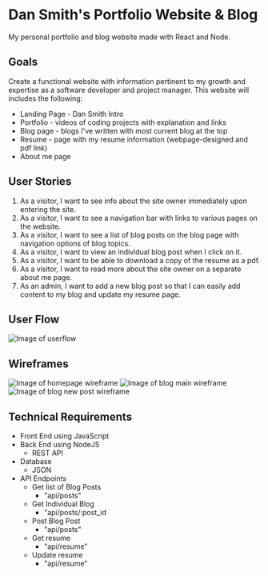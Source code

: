 # Dan Smith's Portfolio Website & Blog

My personal portfolio and blog website made with React and Node.

## Goals

Create a functional website with information pertinent to my growth and expertise as a software developer and project manager. This website will includes the following:

- Landing Page - Dan Smith Intro
- Portfolio - videos of coding projects with explanation and links
- Blog page - blogs I've written with most current blog at the top
- Resume - page with my resume information (webpage-designed and pdf link)
- About me page

## User Stories

1. As a visitor, I want to see info about the site owner immediately upon entering the site.
2. As a visitor, I want to see a navigation bar with links to various pages on the website.
3. As a visitor, I want to see a list of blog posts on the blog page with navigation options of blog topics.
4. As a visitor, I want to view an individual blog post when I click on it.
5. As a visitor, I want to be able to download a copy of the resume as a pdf.
6. As a visitor, I want to read more about the site owner on a separate about me page.
7. As an admin, I want to add a new blog post so that I can easily add content to my blog and update my resume page.

## User Flow

![Image of userflow](https://github.com/SpideyFanDan/dansmith-portfolio-blog/blob/main/Assets/portfolio-adminuserflow.jpg)

## Wireframes

![Image of homepage wireframe](https://github.com/SpideyFanDan/dansmith-portfolio-blog/blob/main/Assets/home.jpg)
![Image of blog main wireframe](https://github.com/SpideyFanDan/dansmith-portfolio-blog/blob/main/Assets/blog-main.jpg)
![Image of blog new post wireframe](https://github.com/SpideyFanDan/dansmith-portfolio-blog/blob/main/Assets/blog-new-post.jpg)

## Technical Requirements

- Front End using JavaScript
- Back End using NodeJS
  - REST API
- Database
  - JSON
- API Endpoints
  - Get list of Blog Posts
    - "api/posts"
  - Get Individual Blog
    - "api/posts/:post_id
  - Post Blog Post
    - "api/posts"
  - Get resume
    - "api/resume"
  - Update resume
    - "api/resume"
